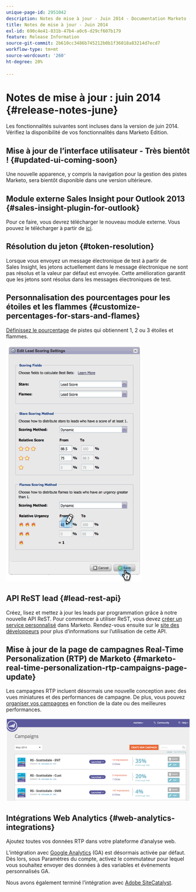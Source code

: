 ```yaml
---
unique-page-id: 2951042
description: Notes de mise à jour - Juin 2014 - Documentation Marketo - Documentation du produit
title: Notes de mise à jour - Juin 2014
exl-id: 690c4e41-831b-47b4-a0c6-d29cf607b179
feature: Release Information
source-git-commit: 2b610cc3486b745212b0b1f36018a83214d7ecd7
workflow-type: tm+mt
source-wordcount: '260'
ht-degree: 20%

---
```


# Notes de mise à jour : juin 2014 {#release-notes-june}

Les fonctionnalités suivantes sont incluses dans la version de juin 2014. Vérifiez la disponibilité de vos fonctionnalités dans Marketo Edition.

## Mise à jour de l’interface utilisateur - Très bientôt ! {#updated-ui-coming-soon}

Une nouvelle apparence, y compris la navigation pour la gestion des pistes Marketo, sera bientôt disponible dans une version ultérieure.

## Module externe Sales Insight pour Outlook 2013 {#sales-insight-plugin-for-outlook}

Pour ce faire, vous devrez télécharger le nouveau module externe. Vous pouvez le télécharger à partir de [ici](/help/marketo/product-docs/marketo-sales-insight/msi-outlook-plugin/install-the-marketo-email-add-in-for-outlook-with-a-registration-code.md).

## Résolution du jeton {#token-resolution}

Lorsque vous envoyez un message électronique de test à partir de Sales Insight, les jetons actuellement dans le message électronique ne sont pas résolus et la valeur par défaut est envoyée. Cette amélioration garantit que les jetons sont résolus dans les messages électroniques de test.

## Personnalisation des pourcentages pour les étoiles et les flammes {#customize-percentages-for-stars-and-flames}

[Définissez le pourcentage](/help/marketo/product-docs/marketo-sales-insight/msi-for-salesforce/features/stars-and-flames/customize-stars-and-flames.md) de pistes qui obtiennent 1, 2 ou 3 étoiles et flammes.

![](assets/image2014-9-22-13-3a50-3a31.png)

## API ReST lead {#lead-rest-api}

Créez, lisez et mettez à jour les leads par programmation grâce à notre nouvelle API ReST. Pour commencer à utiliser ReST, vous devez [créer un service personnalisé](/help/marketo/product-docs/administration/additional-integrations/create-a-custom-service-for-use-with-rest-api.md) dans Marketo. Rendez-vous ensuite sur le [site des développeurs](https://experienceleague.adobe.com/en/docs/marketo-developer/marketo/rest/rest-api/) pour plus d’informations sur l’utilisation de cette API.

## Mise à jour de la page de campagnes Real-Time Personalization (RTP) de Marketo {#marketo-real-time-personalization-rtp-campaigns-page-update}

Les campagnes RTP incluent désormais une nouvelle conception avec des vues miniatures et des performances de campagne. De plus, vous pouvez [organiser vos campagnes](/help/marketo/product-docs/web-personalization/working-with-web-campaigns/sort-web-campaigns-by-latest-or-top-performing.md) en fonction de la date ou des meilleures performances.

![](assets/image2014-9-22-13-3a50-3a57.png)

## Intégrations Web Analytics {#web-analytics-integrations}

Ajoutez toutes vos données RTP dans votre plateforme d’analyse web.

L’intégration avec [Google Analytics](/help/marketo/product-docs/web-personalization/reporting-for-web-personalization/web-analytics-integrations/integrate-rtp-with-google-analytics.md) (GA) est désormais activée par défaut. Dès lors, sous Paramètres du compte, activez le commutateur pour lequel vous souhaitez envoyer des données à des variables et événements personnalisés GA.

Nous avons également terminé l’intégration avec [Adobe SiteCatalyst](/help/marketo/product-docs/web-personalization/reporting-for-web-personalization/web-analytics-integrations/integrate-with-adobe-analytics.md).
